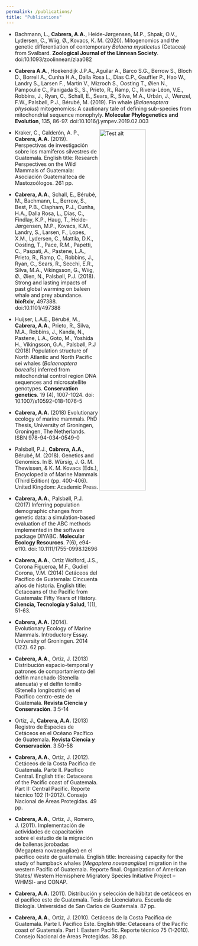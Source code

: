 ```yaml
---
permalink: /publications/
title: "Publications"
---
```



* Bachmann, L., **Cabrera, A.A.**, Heide-Jørgensen, M.P., Shpak, O.V., Lydersen, C., Wiig, Ø., Kovacs, K. M. (2020). Mitogenomics and the genetic differentiation of contemporary *Balaena mysticetus* (Cetacea) from Svalbard. **Zoological Journal of the Linnean Society**. doi:10.1093/zoolinnean/zlaa082

* **Cabrera A.A.**, Hoekendijk J.P.A., Aguilar A., Barco S.G., Berrow S., Bloch D., Borrell A., Cunha H.A., Dalla Rosa L., Dias C.P., Gauffier P., Hao W., Landry S., Larsen F., Martín V., Mizroch S., Oosting T., Øien N., Pampoulie C., Panigada S., S., Prieto, R., Ramp, C., Rivera-Léon, V.E., Robbins, J., Ryan, C., Schall, E., Sears, R., Silva, M.A., Urbán, J., Wenzel, F.W., Palsbøll, P.J., Bérubé, M. (2019). Fin whale (*Balaenoptera physalus*) mitogenomics: A cautionary tale of defining sub-species from mitochondrial sequence monophyly. **Molecular Phylogenetics and Evolution**, 135, 86-97. doi:10.1016/j.ympev.2019.02.003

<img src="/assets/images/Front-book-Kraker_etal_2019.png"
     alt="Test alt"
     width="50%" height="50%"
     align="right"/>
     
* Kraker, C., Calderón, A. P., **Cabrera, A.A.** (2019). Perspectivas de investigación sobre los mamíferos silvestres de Guatemala. English title: Research Perspectives on the Wild Mammals of Guatemala: Asociación Guatemalteca de Mastozoólogos. 261 pp.

* **Cabrera, A.A.**, Schall, E., Bérubé, M., Bachmann, L., Berrow, S., Best, P.B., Clapham, P.J., Cunha, H.A., Dalla Rosa, L., Dias, C., Findlay, K.P., Haug, T., Heide-Jørgensen, M.P., Kovacs, K.M., Landry, S., Larsen, F., Lopes, X.M., Lydersen, C., Mattila, D.K., Oosting, T., Pace, R.M., Papetti, C., Paspati, A., Pastene, L.A., Prieto, R., Ramp, C., Robbins, J., Ryan, C., Sears, R., Secchi, E.R., Silva, M.A., Víkingsson, G., Wiig, Ø., Øien, N., Palsbøll, P.J. (2018). Strong and lasting impacts of past global warming on baleen whale and prey abundance. **bioRxiv**, 497388. doi:10.1101/497388 

* Huijser, L.A.E., Bérubé, M., **Cabrera, A.A.**, Prieto, R., Silva, M.A., Robbins, J., Kanda, N., Pastene, L.A., Goto, M., Yoshida H., Víkingsson, G.A., Palsbøll, P.J (2018) Population structure of North Atlantic and North Pacific sei whales (*Balaenoptera borealis*) inferred from mitochondrial control region DNA sequences and microsatellite genotypes. **Conservation genetics**. 19 (4), 1007-1024. doi:  10.1007/s10592-018-1076-5

* **Cabrera, A.A.** (2018) Evolutionary ecology of marine mammals. PhD Thesis, University of Groningen, Groningen, The Netherlands. ISBN 978-94-034-0549-0

* Palsbøll, P.J., **Cabrera, A.A.**, Bérubé, M. (2018). Genetics and Genomics. In B. Würsig, J. G. M. Thewissen, & K. M. Kovacs (Eds.), Encyclopedia of Marine Mammals (Third Edition) (pp. 400-406). United Kingdom: Academic Press.


* **Cabrera, A.A.**, Palsbøll, P.J.  (2017) Inferring population demographic changes from genetic data: a simulation-based evaluation of the ABC methods implemented in the software package DIYABC. **Molecular Ecology Resources**. 7(6), e94-e110. doi: 10.1111/1755-0998.12696

* **Cabrera, A.A.**, Ortíz Wolford, J.S., Corona Figueroa, M.F., Gudiel Corona, V.M. (2014) Cetáceos del Pacífico de Guatemala: Cincuenta años de historia. English title: Cetaceans of the Pacific from Guatemala: Fifty Years of History. **Ciencia, Tecnología y Salud**, 1(1), 51-63.

* **Cabrera, A.A.** (2014). Evolutionary Ecology of Marine Mammals. Introductory Essay. University of Groningen. 2014 (122). 62 pp.

* **Cabrera, A.A.**, Ortiz, J. (2013) Distribución espacio-temporal y patrones de comportamiento del delfín manchado (Stenella atenuata) y el delfín tornillo (Stenella longirostris) en el Pacífico centro-este de Guatemala. **Revista Ciencia y Conservación**. 3:5-14

* Ortiz, J., **Cabrera, A.A.** (2013) Registro de Especies de Cetáceos en el Océano Pacífico de Guatemala. **Revista Ciencia y Conservación**. 3:50-58

* **Cabrera, A.A.**, Ortiz, J. (2012). Cetáceos de la Costa Pacífica de Guatemala. Parte II. Pacífico Central. English title: Cetaceans of the Pacific coast of Guatemala. Part II: Central Pacific. Reporte técnico 102 (1-2012). Consejo Nacional de Áreas Protegidas. 49 pp.  

* **Cabrera, A.A.**, Ortiz, J., Romero, J. (2011). Implementación de actividades de capacitación sobre el estudio de la migración de ballenas jorobadas (Megaptera novaeangliae) en el pacifico oeste de guatemala. English title:  Increasing capacity for the study of humpback whales (*Megaptera novaeangliae*) migration in the western Pacific of Guatemala. Reporte final. Organization of American States/ Western Hemisphere Migratory Species Initiative Project –WHMSI- and CONAP.

* **Cabrera, A.A.** (2011). Distribución y selección de hábitat de cetáceos en el pacífico este de Guatemala. Tesis de Licenciatura. Escuela de Biología. Universidad de San Carlos de Guatemala. 87 pp.

* **Cabrera, A.A.**, Ortiz, J. (2010). Cetáceos de la Costa Pacífica de Guatemala. Parte I. Pacífico Este. English title: Cetaceans of the Pacific coast of Guatemala. Part I: Eastern Pacific. Reporte técnico 75 (1-2010). Consejo Nacional de Áreas Protegidas. 38 pp.  
